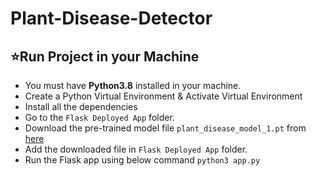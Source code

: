 # Plant-Disease-Detector

## ⭐Run Project in your Machine
* You must have **Python3.8** installed in your machine.
* Create a Python Virtual Environment & Activate Virtual Environment 
* Install all the dependencies
* Go to the `Flask Deployed App` folder.
* Download the pre-trained model file `plant_disease_model_1.pt` from [here](https://drive.google.com/drive/folders/1ewJWAiduGuld_9oGSrTuLumg9y62qS6A?usp=share_link)
* Add the downloaded file in `Flask Deployed App` folder.
* Run the Flask app using below command `python3 app.py`


